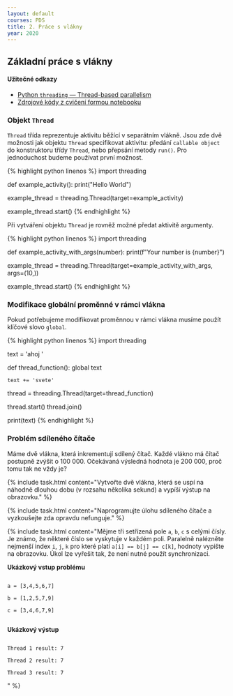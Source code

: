 ```yaml
---
layout: default
courses: PDS
title: 2. Práce s vlákny
year: 2020
---
```


## Základní práce s vlákny

#### Užitečné odkazy
* [Python `threading` — Thread-based parallelism](https://docs.python.org/3/library/threading.html)
* [Zdrojové kódy z cvičení formou notebooku](/assets/files/2020/lecture01.ipynb)

### Objekt `Thread`
`Thread` třída reprezentuje aktivitu běžící v separátním vlákně. Jsou zde dvě možnosti jak objektu `Thread` specifikovat aktivitu: předání `callable object` do konstruktoru třídy `Thread`, nebo přepsání metody `run()`. Pro jednoduchost budeme používat první možnost.

{% highlight python linenos %}
import threading

def example_activity():
    print("Hello World")

example_thread = threading.Thread(target=example_activity)

example_thread.start()
{% endhighlight %}


Při vytváření objektu `Thread` je rovněž možné předat aktivitě argumenty.

{% highlight python linenos %}
import threading

def example_activity_with_args(number):
    print(f"Your number is {number}")

example_thread = threading.Thread(target=example_activity_with_args, args=(10,))

example_thread.start()
{% endhighlight %}

### Modifikace globální proměnné v rámci vlákna
Pokud potřebujeme modifikovat proměnnou v rámci vlákna musíme použít klíčové slovo `global`.

{% highlight python linenos %}
import threading

text = 'ahoj '

def thread_function():
    global text

    text += 'svete'

thread = threading.Thread(target=thread_function)

thread.start()
thread.join()

print(text)
{% endhighlight %}

### Problém sdíleného čítače
Máme dvě vlákna, která inkrementují sdílený čítač. Každé vlákno má čítač postupně zvýšit o 100 000. Očekávaná výsledná hodnota je 200 000, proč tomu tak ne vždy je?

{% include task.html content="Vytvořte dvě vlákna, která se uspí na náhodně dlouhou dobu (v rozsahu několika sekund) a vypíší výstup na obrazovku." %}

{% include task.html content="Naprogramujte úlohu sdíleného čítače a vyzkoušejte zda opravdu nefunguje." %}

{% include task.html content="Mějme tři setřízená pole <code>a</code>, <code>b</code>, <code>c</code> s celými čísly. Je známo, že některé číslo se vyskytuje v každém poli. Paralelně nalézněte nejmenší index <code>i</code>, <code>j</code>, <code>k</code> pro které platí <code>a[i] == b[j] == c[k]</code>, hodnoty vypište na obrazovku. Úkol lze vyřešit tak, že není nutné použít synchronizaci.</p>
<p>
<strong>Ukázkový vstup problému</strong>
</p>
<p>
<code>
a = [3,4,5,6,7]<br/>
b = [1,2,5,7,9]<br/>
c = [3,4,6,7,9]<br/>
</code>
<p>
<strong>Ukázkový výstup</strong>
</p>
<p>
<code>
Thread 1 result: 7<br/>
Thread 2 result: 7<br/>
Thread 3 result: 7<br/>
</code>" %}
